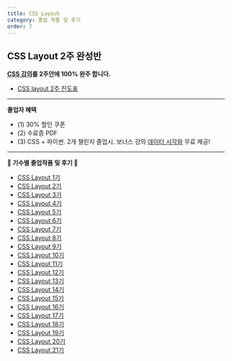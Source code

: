 ```yaml
---
title: CSS Layout
category: 졸업 작품 및 후기
order: 7
---
```


## CSS Layout 2주 완성반

**[CSS 강의](https://nomadcoders.co/css-layout-masterclass)를 2주안에 100% 완주 합니다.**

- [CSS layout 2주 진도표](/faq/schedule-css)

---

**졸업자 혜택**

- (1) 30% 할인 쿠폰
- (2) 수료증 PDF
- (3) CSS + 파이썬. 2개 챌린지 졸업시. 보너스 강의 [데이터 시각화](https://nomadcoders.co/data-viz-for-beginners) 무료 제공!

---

**👑 기수별 졸업작품 및 후기 👑**

- [CSS Layout 1기](https://www.notion.so/nomadcoders/CSS-1-a5a0a11639a342fdb19fe2ef7d6cc848)
- [CSS Layout 2기](https://www.notion.so/nomadcoders/CSS-2-c6860a6762e7470ea7c4f614e0f23e7b)
- [CSS Layout 3기](https://www.notion.so/nomadcoders/CSS-3-620ffb75402e48528ed80f1e4544d033)
- [CSS Layout 4기](https://www.notion.so/nomadcoders/CSS-4-67dcb6db16c54069af50d0d3668778ca)
- [CSS Layout 5기](https://nomadcoders.co/community/thread/184)
- [CSS Layout 6기](https://nomadcoders.co/community/thread/449)
- [CSS Layout 7기](https://nomadcoders.co/community/thread/573)
- [CSS Layout 8기](https://nomadcoders.co/community/thread/694)
- [CSS Layout 9기](https://nomadcoders.co/community/thread/778)
- [CSS Layout 10기](https://nomadcoders.co/community/thread/884)
- [CSS Layout 11기](https://nomadcoders.co/community/thread/1027)
- [CSS Layout 12기](https://nomadcoders.co/community/thread/1170)
- [CSS Layout 13기](https://nomadcoders.co/community/thread/1323)
- [CSS Layout 14기](https://nomadcoders.co/community/thread/1444)
- [CSS Layout 15기](https://nomadcoders.co/community/thread/1582)
- [CSS Layout 16기](https://nomadcoders.co/community/thread/1819)
- [CSS Layout 17기](https://nomadcoders.co/community/thread/3535)
- [CSS Layout 18기](https://nomadcoders.co/community/thread/4297)
- [CSS Layout 19기](https://nomadcoders.co/community/thread/5176)
- [CSS Layout 20기](https://nomadcoders.co/community/thread/5527)
- [CSS Layout 21기](https://nomadcoders.co/community/thread/5615)
